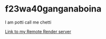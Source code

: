 # f23wa40ganganaboina

I am potti
call me chetti

[Link to my Remote Render server](https://f23wa40ganganaboina.onrender.com)